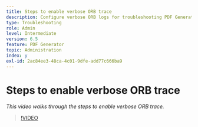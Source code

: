 ```yaml
---
title: Steps to enable verbose ORB trace
description: Configure verbose ORB logs for troubleshooting PDF Generator issues
type: Troubleshooting
role: Admin
level: Intermediate
version: 6.5
feature: PDF Generator
topic: Administration
index: y
exl-id: 2ac84ee3-48ca-4c01-9dfe-add77c666ba9
---
```

# Steps to enable verbose ORB trace

*This video walks through the steps to enable verbose ORB trace.*

>[!VIDEO](https://video.tv.adobe.com/v/335526?quality=12&learn=on)
